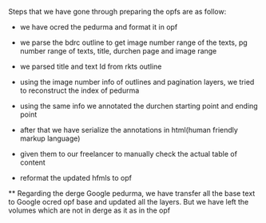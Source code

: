 Steps that we have gone through preparing the opfs are as follow:

- we have ocred the pedurma and format it in opf

- we parse the bdrc outline to get image number range of the texts, pg number range of texts, title, durchen page and image range

- we parsed title and text Id from rkts outline 

- using the image number info of outlines and pagination layers, we tried to reconstruct the index of pedurma

- using the same info we annotated the durchen starting point and ending point

- after that we have serialize the annotations in html(human friendly markup language) 

- given them to our freelancer to manually check the actual table of content

- reformat the updated hfmls to opf

** Regarding the derge Google pedurma, we have transfer all the base text to Google ocred opf base and updated all the layers. But we have left the volumes which are not in derge as it as in the opf
